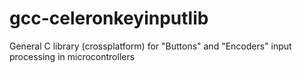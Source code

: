 # gcc-celeronkeyinputlib
General C library (crossplatform) for "Buttons" and "Encoders" input processing in microcontrollers
